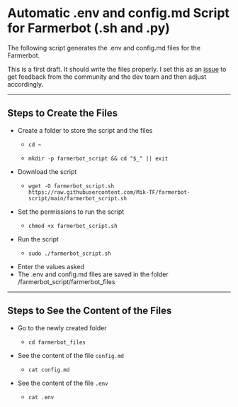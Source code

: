 # Automatic .env and config.md Script for Farmerbot (.sh and .py)

The following script generates the .env and config.md files for the Farmerbot.

This is a first draft. It should write the files properly. I set this as an [issue](https://github.com/threefoldtech/farmerbot/issues/33) to get feedback from the community and the dev team and then adjust accordingly.

***

## Steps to Create the Files

* Create a folder to store the script and the files
  * ```
    cd ~
    ```
  * ```
    mkdir -p farmerbot_script && cd "$_" || exit
    ```
* Download the script
  * ```
    wget -O farmerbot_script.sh https://raw.githubusercontent.com/Mik-TF/farmerbot-script/main/farmerbot_script.sh
    ```
* Set the permissions to run the script
  * ```
    chmod +x farmerbot_script.sh
    ```
* Run the script
  * ```
    sudo ./farmerbot_script.sh
    ```
* Enter the values asked
* The .env and config.md files are saved in the folder /farmerbot_script/farmerbot_files

***

## Steps to See the Content of the Files

* Go to the newly created folder
  * ```
    cd farmerbot_files
    ```
* See the content of the file `config.md`
  * ```
    cat config.md
    ```
* See the content of the file `.env`
  * ```
    cat .env
    ```
